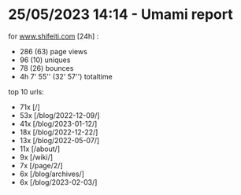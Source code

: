 # 25/05/2023 14:14 - Umami report
for www.shifeiti.com [24h] :

 - 286 (63) page views
 - 96 (10) uniques
 - 78 (26) bounces
 - 4h 7' 55'' (32' 57'') totaltime


top 10 urls:
 - 71x [/]
 - 53x [/blog/2022-12-09/]
 - 41x [/blog/2023-01-12/]
 - 18x [/blog/2022-12-22/]
 - 13x [/blog/2022-05-07/]
 - 11x [/about/]
 - 9x [/wiki/]
 - 7x [/page/2/]
 - 6x [/blog/archives/]
 - 6x [/blog/2023-02-03/]


